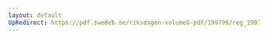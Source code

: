 ```yaml
---
layout: default
UpRedirect: https://pdf.swedeb.se/riksdagen-volumeG-pdf/199798/reg_199798/reg_199798_0135.pdf
---
```

